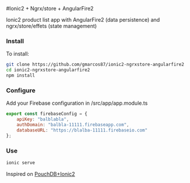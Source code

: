 #Ionic2 + Ngrx/store + AngularFire2

Ionic2 product list app with AngularFire2 (data persistence) and ngrx/store/effets (state management)

### Install
To install:
```bash
git clone https://github.com/gmarcos87/ionic2-ngrxstore-angularfire2
cd ionic2-ngrxstore-angularfire2
npm install
```
### Configure
Add your Firebase configuration in /src/app/app.module.ts
```javascript
export const firebaseConfig = {
    apiKey: "balblabla",
    authDomain: "balbla-11111.firebaseapp.com",
    databaseURL: "https://blalba-11111.firebaseio.com"
};
```

### Use
```bash
ionic serve
```

Inspired on [PouchDB+Ionic2](http://gonehybrid.com/a-beginners-guide-to-using-ngrx-in-an-ionic-2-app-part-2/ "A Beginner's Guide To Using ngrx In An Ionic 2")
 
